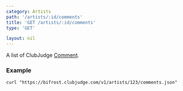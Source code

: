 ```yaml
---
category: Artists
path: '/artists/:id/comments'
title: 'GET /artists/:id/comments'
type: 'GET'

layout: nil
---
```


A list of ClubJudge [Comment](#/comment-model).

### Example

```
curl "https://bifrost.clubjudge.com/v1/artists/123/comments.json"
```




